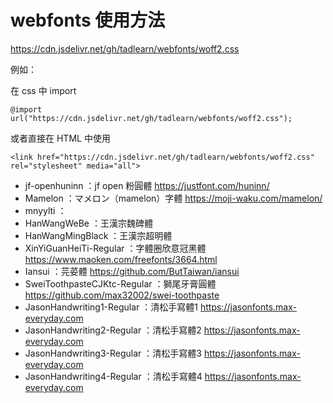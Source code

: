 # webfonts 使用方法
https://cdn.jsdelivr.net/gh/tadlearn/webfonts/woff2.css

例如：

在 css 中 import
```
@import url("https://cdn.jsdelivr.net/gh/tadlearn/webfonts/woff2.css");
```
或者直接在 HTML 中使用
```
<link href="https://cdn.jsdelivr.net/gh/tadlearn/webfonts/woff2.css" rel="stylesheet" media="all">
```

- jf-openhuninn ：jf open 粉圓體 https://justfont.com/huninn/
- Mamelon ：マメロン（mamelon）字體 https://moji-waku.com/mamelon/
- mnyylti ：
- HanWangWeBe ：王漢宗魏碑體
- HanWangMingBlack ：王漢宗超明體
- XinYiGuanHeiTi-Regular ：字體圈欣意冠黑體 https://www.maoken.com/freefonts/3664.html
- Iansui ：芫荽體 https://github.com/ButTaiwan/iansui
- SweiToothpasteCJKtc-Regular ：獅尾牙膏圓體 https://github.com/max32002/swei-toothpaste
- JasonHandwriting1-Regular ：清松手寫體1 https://jasonfonts.max-everyday.com
- JasonHandwriting2-Regular ：清松手寫體2 https://jasonfonts.max-everyday.com
- JasonHandwriting3-Regular ：清松手寫體3 https://jasonfonts.max-everyday.com
- JasonHandwriting4-Regular ：清松手寫體4 https://jasonfonts.max-everyday.com